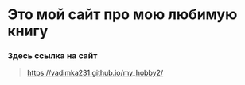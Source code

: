 # Это мой сайт про мою любимую книгу
### Здесь ссылка на сайт
> https://vadimka231.github.io/my_hobby2/
